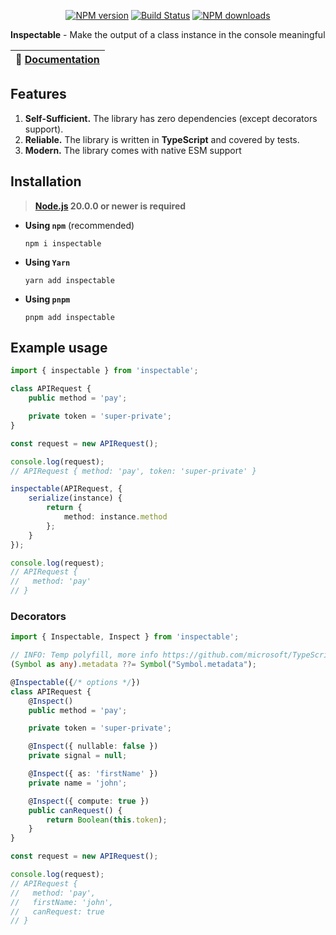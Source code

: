 <p align="center">
<a href="https://www.npmjs.com/package/inspectable"><img src="https://img.shields.io/npm/v/inspectable.svg?style=flat-square" alt="NPM version"></a>
<a href="https://github.com/negezor/inspectable/actions/workflows/tests.yml"><img src="https://img.shields.io/github/workflow/status/negezor/inspectable/Inspectable CI?style=flat-square" alt="Build Status"></a>
<a href="https://www.npmjs.com/package/inspectable"><img src="https://img.shields.io/npm/dt/inspectable.svg?style=flat-square" alt="NPM downloads"></a>
</p>

**Inspectable** - Make the output of a class instance in the console meaningful

| 📖 [Documentation](docs/) |
|---------------------------|

## Features

1. **Self-Sufficient.** The library has zero dependencies (except decorators support).
2. **Reliable.** The library is written in **TypeScript** and covered by tests.
3. **Modern.** The library comes with native ESM support

## Installation
> **[Node.js](https://nodejs.org/) 20.0.0 or newer is required**

- **Using `npm`** (recommended)
    ```shell
    npm i inspectable
    ```
- **Using `Yarn`**
  ```shell
  yarn add inspectable
  ```
- **Using `pnpm`**
  ```shell
  pnpm add inspectable
  ```

## Example usage
```ts
import { inspectable } from 'inspectable';

class APIRequest {
    public method = 'pay';

    private token = 'super-private';
}

const request = new APIRequest();

console.log(request);
// APIRequest { method: 'pay', token: 'super-private' }

inspectable(APIRequest, {
    serialize(instance) {
        return {
            method: instance.method
        };
    }
});

console.log(request);
// APIRequest {
//   method: 'pay'
// }
```

### Decorators
```ts
import { Inspectable, Inspect } from 'inspectable';

// INFO: Temp polyfill, more info https://github.com/microsoft/TypeScript/issues/55453#issuecomment-1687496648
(Symbol as any).metadata ??= Symbol("Symbol.metadata");

@Inspectable({/* options */})
class APIRequest {
    @Inspect()
    public method = 'pay';

    private token = 'super-private';

    @Inspect({ nullable: false })
    private signal = null;

    @Inspect({ as: 'firstName' })
    private name = 'john';

    @Inspect({ compute: true })
    public canRequest() {
        return Boolean(this.token);
    }
}

const request = new APIRequest();

console.log(request);
// APIRequest {
//   method: 'pay',
//   firstName: 'john',
//   canRequest: true
// }
```
